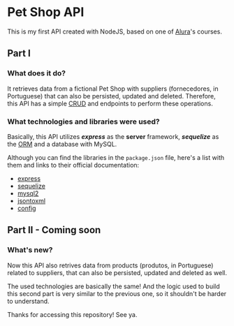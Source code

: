 # Pet Shop API

This is my first API created with NodeJS, based on one of [Alura](https://www.alura.com.br)'s courses.

## Part I

### What does it do?

It retrieves data from a fictional Pet Shop with suppliers (fornecedores, in Portuguese) that can also be persisted, 
updated and deleted. Therefore, this API has a
simple [CRUD](https://en.wikipedia.org/wiki/Create,_read,_update_and_delete) and endpoints to perform these operations.

### What technologies and libraries were used?

Basically, this API utilizes **_express_** as the **server** framework, **_sequelize_** as
the [ORM](https://en.wikipedia.org/wiki/Object%E2%80%93relational_mapping) and a database with MySQL.

Although you can find the libraries in the `package.json` file, here's a list with them and links to their official
documentation:

* [express](https://expressjs.com/)
* [sequelize](https://sequelize.org/)
* [mysql2](https://www.npmjs.com/package/mysql2)
* [jsontoxml](https://www.npmjs.com/package/jsontoxml)
* [config](https://www.npmjs.com/package/config)

## Part II - Coming soon

### What's new?

Now this API also retrives data from products (produtos, in Portuguese) related to suppliers, that can also be persisted, updated and deleted as well.

The used technologies are basically the same! And the logic used to build this second part is very similar to the previous one, so it shouldn't be harder to understand.

Thanks for accessing this repository! See ya.

